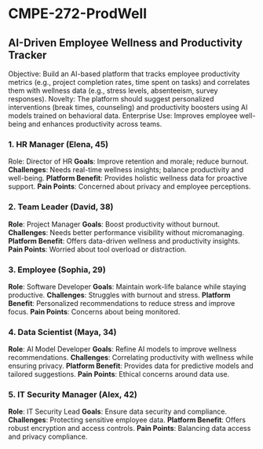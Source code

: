 # CMPE-272-ProdWell

## AI-Driven Employee Wellness and Productivity Tracker

Objective: Build an AI-based platform that tracks employee productivity metrics (e.g., project completion rates, time spent on tasks) and correlates them with wellness data (e.g., stress levels, absenteeism, survey responses).
Novelty: The platform should suggest personalized interventions (break times, counseling) and productivity boosters using AI models trained on behavioral data.
Enterprise Use: Improves employee well-being and enhances productivity across teams.

### 1. HR Manager (Elena, 45)
Role: Director of HR
**Goals**: Improve retention and morale; reduce burnout.<br/>
**Challenges**: Needs real-time wellness insights; balance productivity and well-being.
**Platform Benefit**: Provides holistic wellness data for proactive support.
**Pain Points**: Concerned about privacy and employee perceptions.
### 2. Team Leader (David, 38)
**Role**: Project Manager
**Goals**: Boost productivity without burnout.
**Challenges**: Needs better performance visibility without micromanaging.
**Platform Benefit**: Offers data-driven wellness and productivity insights.
**Pain Points**: Worried about tool overload or distraction.
### 3. Employee (Sophia, 29)
**Role**: Software Developer
**Goals**: Maintain work-life balance while staying productive.
**Challenges**: Struggles with burnout and stress.
**Platform Benefit**: Personalized recommendations to reduce stress and improve focus.
**Pain Points**: Concerns about being monitored.
### 4. Data Scientist (Maya, 34)
**Role**: AI Model Developer
**Goals**: Refine AI models to improve wellness recommendations.
**Challenges**: Correlating productivity with wellness while ensuring privacy.
**Platform Benefit**: Provides data for predictive models and tailored suggestions.
**Pain Points**: Ethical concerns around data use.
### 5. IT Security Manager (Alex, 42)
**Role**: IT Security Lead
**Goals**: Ensure data security and compliance.
**Challenges**: Protecting sensitive employee data.
**Platform Benefit**: Offers robust encryption and access controls.
**Pain Points**: Balancing data access and privacy compliance.
